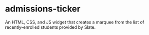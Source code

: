 # admissions-ticker
An HTML, CSS, and JS widget that creates a marquee from the list of recently-enrolled students provided by Slate.
